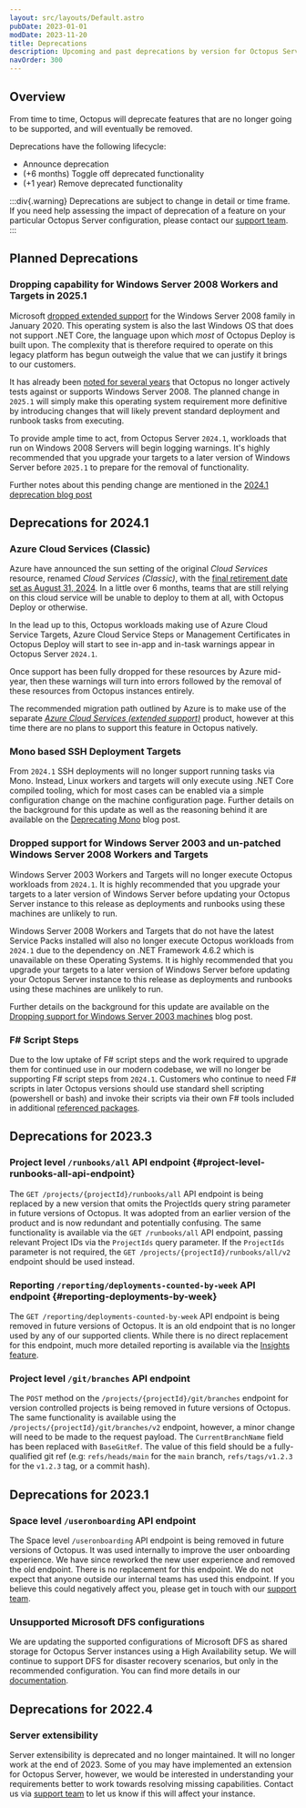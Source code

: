 ```yaml
---
layout: src/layouts/Default.astro
pubDate: 2023-01-01
modDate: 2023-11-20
title: Deprecations
description: Upcoming and past deprecations by version for Octopus Server
navOrder: 300
---
```


## Overview

From time to time, Octopus will deprecate features that are no longer going to be supported, and will eventually be removed.

Deprecations have the following lifecycle:

- Announce deprecation
- (+6 months) Toggle off deprecated functionality
- (+1 year) Remove deprecated functionality

:::div{.warning}
Deprecations are subject to change in detail or time frame. If you need help assessing the impact of deprecation of a feature on your particular Octopus Server configuration, please contact our [support team](https://octopus.com/support).
:::

## Planned Deprecations

### Dropping capability for Windows Server 2008 Workers and Targets in 2025.1
Microsoft [dropped extended support](https://learn.microsoft.com/en-us/lifecycle/products/windows-server-2008) for the Windows Server 2008 family in January 2020. This operating system is also the last Windows OS that does not support .NET Core, the language upon which _most_ of Octopus Deploy is built upon. The complexity that is therefore required to operate on this legacy platform has begun outweigh the value that we can justify it brings to our customers. 

It has already been [noted for several years](https://octopus.com/docs/infrastructure/deployment-targets/tentacle/windows/requirements) that Octopus no longer actively tests against or supports Windows Server 2008. The planned change in `2025.1` will simply make this operating system requirement more definitive by introducing changes that will likely prevent standard deployment and runbook tasks from executing.

To provide ample time to act, from Octopus Server `2024.1`, workloads that run on Windows 2008 Servers will begin logging warnings. It's highly recommended that you upgrade your targets to a later version of Windows Server before `2025.1` to prepare for the removal of functionality.

Further notes about this pending change are mentioned in the [2024.1 deprecation blog post](https://octopus.com/blog/2024-deprecated-features#windows-server-2008)


## Deprecations for 2024.1

### Azure Cloud Services (Classic)
Azure have announced the sun setting of the original _Cloud Services_ resource, renamed _Cloud Services (Classic)_, with the [final retirement date set as August 31, 2024](https://learn.microsoft.com/en-us/lifecycle/products/azure-cloud-services-classic). In a little over 6 months, teams that are still relying on this cloud service will be unable to deploy to them at all, with Octopus Deploy or otherwise.

In the lead up to this, Octopus workloads making use of Azure Cloud Service Targets, Azure Cloud Service Steps or Management Certificates in Octopus Deploy will start to see in-app and in-task warnings appear in Octopus Server `2024.1`. 

Once support has been fully dropped for these resources by Azure mid-year, then these warnings will turn into errors followed by the removal of these resources from Octopus instances entirely.

The recommended migration path outlined by Azure is to make use of the separate [_Azure Cloud Services (extended support)_](https://learn.microsoft.com/en-us/azure/cloud-services-extended-support/overview) product, however at this time there are no plans to support this feature in Octopus natively.

### Mono based SSH Deployment Targets

From `2024.1` SSH deployments will no longer support running tasks via Mono. Instead, Linux workers and targets will only execute using .NET Core compiled tooling, which for most cases can be enabled via a simple configuration change on the machine configuration page. Further details on the background for this update as well as the reasoning behind it are available on the [Deprecating Mono](https://octopus.com/blog/deprecating-mono) blog post.

### Dropped support for Windows Server 2003 and un-patched Windows Server 2008 Workers and Targets

Windows Server 2003 Workers and Targets will no longer execute Octopus workloads from `2024.1`. It is highly recommended that you upgrade your targets to a later version of Windows Server before updating your Octopus Server instance to this release as deployments and runbooks using these machines are unlikely to run.

Windows Server 2008 Workers and Targets that do not have the latest Service Packs installed will also no longer execute Octopus workloads from `2024.1` due to the dependency on .NET Framework 4.6.2 which is unavailable on these Operating Systems. It is highly recommended that you upgrade your targets to a later version of Windows Server before updating your Octopus Server instance to this release as deployments and runbooks using these machines are unlikely to run.

Further details on the background for this update are available on the [Dropping support for Windows Server 2003 machines](https://octopus.com/blog/deprecating-win2003) blog post.

### F# Script Steps

Due to the low uptake of F# script steps and the work required to upgrade them for continued use in our modern codebase, we will no longer be supporting F# script steps from `2024.1`. Customers who continue to need F# scripts in later Octopus versions should use standard shell scripting (powershell or bash) and invoke their scripts via their own F# tools included in additional [referenced packages](https://octopus.com/docs/deployments/custom-scripts/run-a-script-step#referencing-packages).

## Deprecations for 2023.3

### Project level `/runbooks/all` API endpoint {#project-level-runbooks-all-api-endpoint}

The `GET /projects/{projectId}/runbooks/all` API endpoint is being replaced by a new version that omits the ProjectIds query string parameter in future versions of Octopus. It was adopted from an earlier version of the product and is now redundant and potentially confusing.
The same functionality is available via the `GET /runbooks/all` API endpoint, passing relevant Project IDs via the `ProjectIds` query parameter. If the `ProjectIds` parameter is not required, the `GET /projects/{projectId}/runbooks/all/v2` endpoint should be used instead.

### Reporting `/reporting/deployments-counted-by-week` API endpoint {#reporting-deployments-by-week}

The `GET /reporting/deployments-counted-by-week` API endpoint is being removed in future versions of Octopus.
It is an old endpoint that is no longer used by any of our supported clients.
While there is no direct replacement for this endpoint, much more detailed reporting is available via the [Insights feature](https://octopus.com/docs/insights).

### Project level `/git/branches` API endpoint

The `POST` method on the `/projects/{projectId}/git/branches` endpoint for version controlled projects is being removed in future versions of Octopus. The same functionality is available using the `/projects/{projectId}/git/branches/v2` endpoint, however, a minor change will need to be made to the request payload.
The `CurrentBranchName` field has been replaced with `BaseGitRef`. The value of this field should be a fully-qualified git ref (e.g: `refs/heads/main` for the `main` branch, `refs/tags/v1.2.3` for the `v1.2.3` tag, or a commit hash).

## Deprecations for 2023.1

### Space level `/useronboarding` API endpoint

The Space level `/useronboarding` API endpoint is being removed in future versions of Octopus. It was used internally to improve the user onboarding experience. We have since reworked the new user experience and removed the old endpoint. There is no replacement for this endpoint. We do not expect that anyone outside our internal teams has used this endpoint. If you believe this could negatively affect you, please get in touch with our [support team](https://octopus.com/support).

### Unsupported Microsoft DFS configurations

We are updating the supported configurations of Microsoft DFS as shared storage for Octopus Server instances using a High Availability setup. We will continue to support DFS for disaster recovery scenarios, but only in the recommended configuration. You can find more details in our [documentation](https://octopus.com/docs/getting-started/best-practices/configuring-microsoft-dfs-with-octopus-server).

## Deprecations for 2022.4

### Server extensibility

Server extensibility is deprecated and no longer maintained. It will no longer work at the end of 2023. Some of you may have implemented an extension for Octopus Server, however, we would be interested in understanding your requirements better to work towards resolving missing capabilities. Contact us via [support team](https://octopus.com/support) to let us know if this will affect your instance.
